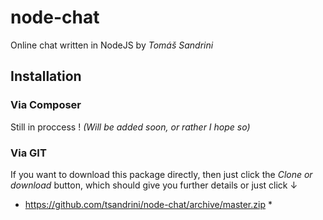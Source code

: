 # node-chat
Online chat written in NodeJS
by *Tomáš Sandrini*

## Installation
### Via Composer
Still in proccess !
*(Will be added soon, or rather I hope so)*
### Via GIT
If you want to download this package directly,
then just click the *Clone or download* button,
which should give you further details or just click ↓
* https://github.com/tsandrini/node-chat/archive/master.zip *